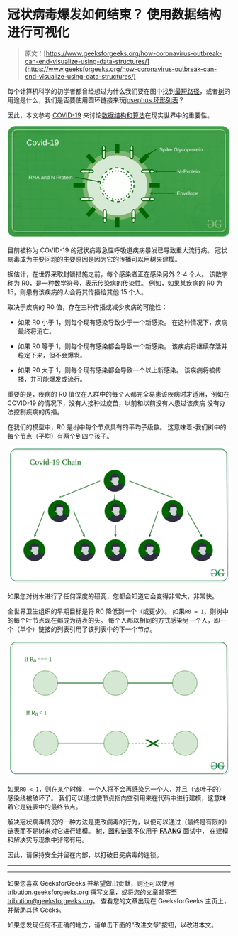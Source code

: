 # 冠状病毒爆发如何结束？ 使用数据结构进行可视化

> 原文：[https://www.geeksforgeeks.org/how-coronavirus-outbreak-can-end-visualize-using-data-structures/](https://www.geeksforgeeks.org/how-coronavirus-outbreak-can-end-visualize-using-data-structures/)

每个计算机科学的初学者都曾经想过为什么我们要在图中找到[最短路径](https://www.geeksforgeeks.org/shortest-path-unweighted-graph/)，或者[树](https://www.geeksforgeeks.org/binary-tree-data-structure/)的用途是什么，我们是否要使用圆环链接来玩[josephus 环形列表](https://www.geeksforgeeks.org/josephus-circle-using-circular-linked-list/)？

因此，本文参考 [COVID-19](https://www.who.int/health-topics/coronavirus#tab=tab_1) 来讨论[数据结构和算法](https://www.geeksforgeeks.org/data-structures/)在现实世界中的重要性。

![](img/bc00b666f9182084051c00ed0ceeec1c.png)

目前被称为 COVID-19 的冠状病毒急性呼吸道疾病暴发已导致重大流行病。 冠状病毒成为主要问题的主要原因是因为它的传播可以用树来建模。

据估计，在世界采取封锁措施之前，每个感染者正在感染另外 2-4 个人。 该数字称为 R0，是一种数学符号，表示传染病的传染性。 例如，如果某疾病的 R0 为 15，则患有该疾病的人会将其传播给其他 15 个人。

取决于疾病的 R0 值，存在三种传播或减少疾病的可能性：

*   如果 R0 小于 1，则每个现有感染导致少于一个新感染。 在这种情况下，疾病最终将消亡。

*   如果 R0 等于 1，则每个现有感染都会导致一个新感染。 该疾病将继续存活并稳定下来，但不会爆发。

*   如果 R0 大于 1，则每个现有感染都会导致一个以上新感染。 该疾病将被传播，并可能爆发或流行。

重要的是，疾病的 R0 值仅在人群中的每个人都完全易患该疾病时才适用，例如在 COVID-19 的情况下，没有人接种过疫苗，以前和以前没有人患过该疾病 没有办法控制疾病的传播。

在我们的模型中，R0 是树中每个节点具有的平均子级数。 这意味着-我们树中的每个节点（平均）有两个到四个孩子。

![](img/24c9902471fb61a42b5dd70cf667ef7d.png)

如果您对树木进行了任何深度的研究，您都会知道它会变得非常大，非常快。

全世界卫生组织的早期目标是将 R0 降低到一个（或更少）。 如果`R0 = 1`，则树中的每个叶节点现在都成为链表的头。 每个人都以相同的方式感染另一个人，即一个（单个）链接的列表引用了该列表中的下一个节点。

![](img/c2fa4f4bfbd34dc4b1fe6b000a4e8951.png)

如果`R0 < 1`，则在某个时候，一个人将不会再感染另一个人，并且（该叶子的）感染线被破坏了。 我们可以通过使节点指向空引用来在代码中进行建模，这意味着它是链表中的最终节点。

解决冠状病毒情况的一种方法是更改​​病毒的行为，以便可以通过（最终是有限的）链表而不是树来对它进行建模。 [树](https://www.geeksforgeeks.org/binary-tree-data-structure/)，[图](https://www.geeksforgeeks.org/graph-data-structure-and-algorithms/)和[链表](https://www.geeksforgeeks.org/data-structures/linked-list/)不仅用于 [**FAANG**](https://www.geeksforgeeks.org/tips-to-get-your-resume-shortlisted-for-top-tech-companies/) 面试中， 在建模和解决实际现象中非常有用。

因此，请保持安全并留在内部，以打破日冕病毒的连锁。



* * *

* * *

如果您喜欢 GeeksforGeeks 并希望做出贡献，则还可以使用 [tribution.geeksforgeeks.org](https://contribute.geeksforgeeks.org/) 撰写文章，或将您的文章邮寄至 tribution@geeksforgeeks.org。 查看您的文章出现在 GeeksforGeeks 主页上，并帮助其他 Geeks。

如果您发现任何不正确的地方，请单击下面的“改进文章”按钮，以改进本文。